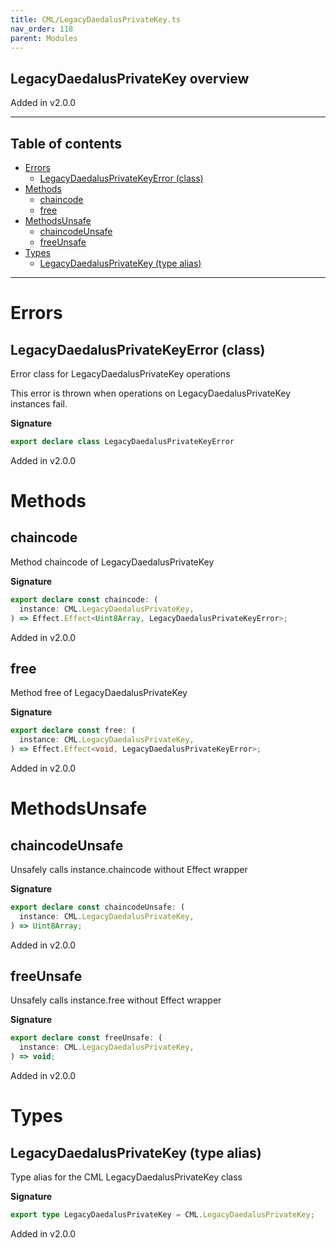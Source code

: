 ```yaml
---
title: CML/LegacyDaedalusPrivateKey.ts
nav_order: 118
parent: Modules
---
```


## LegacyDaedalusPrivateKey overview

Added in v2.0.0

---

<h2 class="text-delta">Table of contents</h2>

- [Errors](#errors)
  - [LegacyDaedalusPrivateKeyError (class)](#legacydaedalusprivatekeyerror-class)
- [Methods](#methods)
  - [chaincode](#chaincode)
  - [free](#free)
- [MethodsUnsafe](#methodsunsafe)
  - [chaincodeUnsafe](#chaincodeunsafe)
  - [freeUnsafe](#freeunsafe)
- [Types](#types)
  - [LegacyDaedalusPrivateKey (type alias)](#legacydaedalusprivatekey-type-alias)

---

# Errors

## LegacyDaedalusPrivateKeyError (class)

Error class for LegacyDaedalusPrivateKey operations

This error is thrown when operations on LegacyDaedalusPrivateKey instances fail.

**Signature**

```ts
export declare class LegacyDaedalusPrivateKeyError
```

Added in v2.0.0

# Methods

## chaincode

Method chaincode of LegacyDaedalusPrivateKey

**Signature**

```ts
export declare const chaincode: (
  instance: CML.LegacyDaedalusPrivateKey,
) => Effect.Effect<Uint8Array, LegacyDaedalusPrivateKeyError>;
```

Added in v2.0.0

## free

Method free of LegacyDaedalusPrivateKey

**Signature**

```ts
export declare const free: (
  instance: CML.LegacyDaedalusPrivateKey,
) => Effect.Effect<void, LegacyDaedalusPrivateKeyError>;
```

Added in v2.0.0

# MethodsUnsafe

## chaincodeUnsafe

Unsafely calls instance.chaincode without Effect wrapper

**Signature**

```ts
export declare const chaincodeUnsafe: (
  instance: CML.LegacyDaedalusPrivateKey,
) => Uint8Array;
```

Added in v2.0.0

## freeUnsafe

Unsafely calls instance.free without Effect wrapper

**Signature**

```ts
export declare const freeUnsafe: (
  instance: CML.LegacyDaedalusPrivateKey,
) => void;
```

Added in v2.0.0

# Types

## LegacyDaedalusPrivateKey (type alias)

Type alias for the CML LegacyDaedalusPrivateKey class

**Signature**

```ts
export type LegacyDaedalusPrivateKey = CML.LegacyDaedalusPrivateKey;
```

Added in v2.0.0
